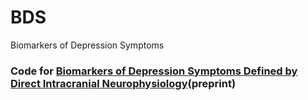# BDS
Biomarkers of Depression Symptoms

### Code for [Biomarkers of Depression Symptoms Defined by Direct Intracranial Neurophysiology][1](preprint)

[1]: https://www.biorxiv.org/content/10.1101/2020.02.14.943118v1.full.pdf
